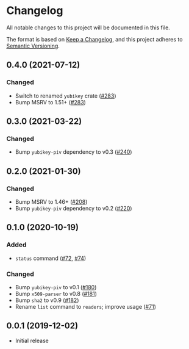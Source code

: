 # Changelog
All notable changes to this project will be documented in this file.

The format is based on [Keep a Changelog](https://keepachangelog.com/en/1.0.0/),
and this project adheres to [Semantic Versioning](https://semver.org/spec/v2.0.0.html).

## 0.4.0 (2021-07-12)
### Changed
- Switch to renamed `yubikey` crate ([#283])
- Bump MSRV to 1.51+ ([#283])

[#283]: https://github.com/iqlusioninc/yubikey.rs/pull/283

## 0.3.0 (2021-03-22)
### Changed
- Bump `yubikey-piv` dependency to v0.3 ([#240])

[#240]: https://github.com/iqlusioninc/yubikey.rs/pull/240

## 0.2.0 (2021-01-30)
### Changed
- Bump MSRV to 1.46+ ([#208])
- Bump `yubikey-piv` dependency to v0.2 ([#220])

[#208]: https://github.com/iqlusioninc/yubikey.rs/pull/208
[#220]: https://github.com/iqlusioninc/yubikey.rs/pull/220

## 0.1.0 (2020-10-19)
### Added
- `status` command ([#72], [#74])

### Changed
- Bump `yubikey-piv` to v0.1 ([#180])
- Bump `x509-parser` to v0.8 ([#181])
- Bump `sha2` to v0.9 ([#182])
- Rename `list` command to `readers`; improve usage ([#71])

[#182]: https://github.com/iqlusioninc/yubikey.rs/pull/182
[#181]: https://github.com/iqlusioninc/yubikey.rs/pull/181
[#180]: https://github.com/iqlusioninc/yubikey.rs/pull/180
[#74]: https://github.com/iqlusioninc/yubikey.rs/pull/74
[#72]: https://github.com/iqlusioninc/yubikey.rs/pull/72
[#71]: https://github.com/iqlusioninc/yubikey.rs/pull/71

## 0.0.1 (2019-12-02)
- Initial release
